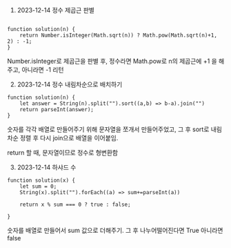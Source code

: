 1. 2023-12-14 정수 제곱근 판별

```

function solution(n) {
    return Number.isInteger(Math.sqrt(n)) ? Math.pow(Math.sqrt(n)+1, 2) : -1;
}

```

Number.isInteger로 제곱근을 판별 후, 정수라면 Math.pow로 n의 제곱근에 +1 을 해주고, 아니라면 -1 리턴

2. 2023-12-14 정수 내림차순으로 배치하기

```
function solution(n) {
    let answer = String(n).split("").sort((a,b) => b-a).join("")
    return parseInt(answer);
}
```

숫자를 각각 배열로 만들어주기 위해 문자열을 쪼개서 만들어주었고, 그 후 sort로 내림차순 정렬 후 다시 join으로 배열을 이어붙임.

return 할 때, 문자열이므로 정수로 형변환함

3. 2023-12-14 하샤드 수

```
function solution(x) {
    let sum = 0;
    String(x).split("").forEach((a) => sum+=parseInt(a))

    return x % sum === 0 ? true : false;

}
```

숫자를 배열로 만들어서 sum 값으로 더해주기. 그 후 나누어떨어진다면 True 아니라면 false



